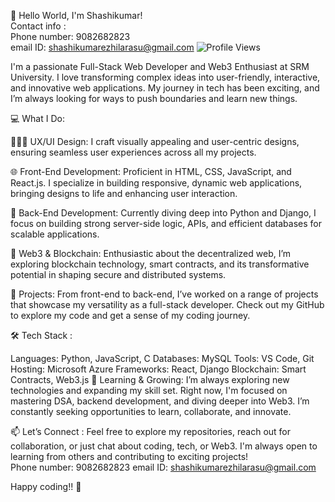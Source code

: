 👋 Hello World, I'm Shashikumar!<br>
Contact info :<br>
Phone number: 9082682823<br>
email ID: shashikumarezhilarasu@gmail.com
![Profile Views](https://hits.seeyoufarm.com/api/count/incr/badge.svg?url=https://github.com/Shashikumar-ezhilarasu&title=Profile%20Views)

I'm a passionate Full-Stack Web Developer and Web3 Enthusiast at SRM University. I love transforming complex ideas into user-friendly, interactive, and innovative web applications. My journey in tech has been exciting, and I’m always looking for ways to push boundaries and learn new things.

💻 What I Do:

🧑🏻‍🎨 UX/UI Design: I craft visually appealing and user-centric designs, ensuring seamless user experiences across all my projects.

🌐 Front-End Development: Proficient in HTML, CSS, JavaScript, and React.js. I specialize in building responsive, dynamic web applications, bringing designs to life and enhancing user interaction.

🔧 Back-End Development: Currently diving deep into Python and Django, I focus on building strong server-side logic, APIs, and efficient databases for scalable applications.

🔗 Web3 & Blockchain: Enthusiastic about the decentralized web, I’m exploring blockchain technology, smart contracts, and its transformative potential in shaping secure and distributed systems.

🚀 Projects: From front-end to back-end, I’ve worked on a range of projects that showcase my versatility as a full-stack developer. Check out my GitHub to explore my code and get a sense of my coding journey.

🛠️ Tech Stack :

Languages: Python, JavaScript, C
Databases: MySQL
Tools: VS Code, Git
Hosting: Microsoft Azure
Frameworks: React, Django
Blockchain: Smart Contracts, Web3.js
🌱 Learning & Growing:
I’m always exploring new technologies and expanding my skill set. Right now, I'm focused on mastering DSA, backend development, and diving deeper into Web3. I’m constantly seeking opportunities to learn, collaborate, and innovate.

📫 Let’s Connect :
Feel free to explore my repositories, reach out for collaboration, or just chat about coding, tech, or Web3. I'm always open to learning from others and contributing to exciting projects!  
Phone number: 9082682823
email ID: shashikumarezhilarasu@gmail.com



Happy coding!! 🚀


